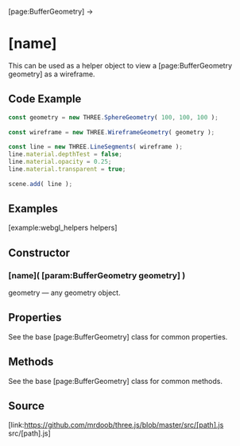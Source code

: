 [page:BufferGeometry] →

# [name]

This can be used as a helper object to view a [page:BufferGeometry geometry]
as a wireframe.

## Code Example

  
```ts  
const geometry = new THREE.SphereGeometry( 100, 100, 100 );  
  
const wireframe = new THREE.WireframeGeometry( geometry );  
  
const line = new THREE.LineSegments( wireframe );  
line.material.depthTest = false;  
line.material.opacity = 0.25;  
line.material.transparent = true;  
  
scene.add( line );  
```  

## Examples

[example:webgl_helpers helpers]

## Constructor

### [name]( [param:BufferGeometry geometry] )

geometry — any geometry object.

## Properties

See the base [page:BufferGeometry] class for common properties.

## Methods

See the base [page:BufferGeometry] class for common methods.

## Source

[link:https://github.com/mrdoob/three.js/blob/master/src/[path].js
src/[path].js]

